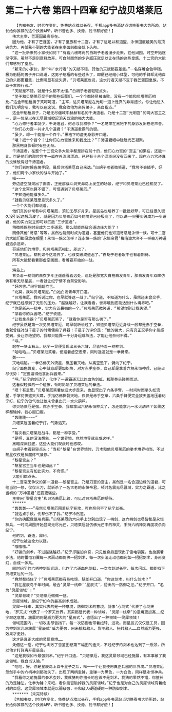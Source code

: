 # 第二十六卷 第四十四章 纪宁战贝塔莱厄
        【告知书友，时代在变化，免费站点难以长存，手机app多书源站点切换看书大势所趋，站长给你推荐的这个换源APP，听书音色多、换源、找书都好使！】
       伟大主宰，芒涯国最高存在。
       因为他，才有了芒涯国，才有了皇族和十二宫，才有了这足以和道盟、永恒国度媲美的最顶尖势力，再桀骜不驯的大能者在主宰面前都会低下头颅。
       “这一批新来的小家伙如何？”有着六根弯角的白胡子老者漫步走来，在他周围，时空开始逐渐停滞，虽然不是刻意释放开，可自然而然的少许威压就足以让在场的这些皇族、十二宫的大能们都感到了窒息。
       “新来的小家伙，那个叫‘水行者’的天赋不错，其他的天赋都要差些。”一名穿着金色甲铠，极为魁梧的男子开口说道，这男子魁梧的有些过头了，即便已经缩小体型，可他的手臂却比他自己的头都更粗些，比例明显有些失调，“贝塔莱厄也说，这水行者天赋不亚于我芒涯国皇族，不亚于古修行者。”
       “天赋是不错，就是什么都不太懂。”白胡子老者轻轻点头。
       “至于和贝塔莱厄交手的那些妖孽们，一个个都轻易被击败，没有一个能和贝塔莱厄相比。”这金甲魁梧男子笑呵呵道，“主宰，这贝塔莱厄在光明一道上是真的非常擅长，你让他进入我们光明宫吧，我可以在这说，我会收他为亲传弟子，亲自指点。”
       这金甲魁梧男子，乃是无尽疆域中赫赫有名的千涛道君，乃是十二宫‘光明宫’的两大宫主之一，是一位足以在无尽疆域掀起滔天巨浪的强大大能。
       “心力修行者本就少，千涛道君，何必与我相争？”一名笼罩在黑袍下的身影发出苍老声音。
       “你们心力宫一共才几个道君？”千涛道君霸气的很。
       “虽少，却一个能抵十个百个。”黑袍下的虚无身影开口道。
       “哦？抵十个百个？让你们心力宫谁来和我比比？”千涛道君眼中隐隐光芒凝聚。
       那黑袍身影顿时有些无奈。
       千涛道君，在整个十二宫众多大能中都是排在前十的，他们心力宫的‘宫主’如果在，还能一比。可是他们的那位宫主一直在外流浪漂泊，已经有十余个混沌纪没有回来了，现在心力宫还真的没谁敌得过千涛道君。
       “你们到时候各施手段，最后贝塔莱厄自己来选。”白胡子老者微笑道，“我可不会插手，好了，他们两个小家伙的战斗开始了。”
       嗡~~~~
       旁边虚空凝聚出了画面，正是那战斗洞天海岛上发生的场景，纪宁和贝塔莱厄已经相见了。
       “这个北冥也算不错了，可惜遇到了贝塔莱厄。”
       “不知道他能撑多久。”
       “就看贝塔莱厄愿意玩多久了。”
       一个个大能们都说着。
       他们真的非常看中贝塔莱厄，须知无尽岁月来，星辰岛也培养了一批批妖孽，可已经很久很久没引起这般风波了，就是因为贝塔莱厄如今的境界已经极高了，可以说——只要突破成为一步道君，他的实力就立即可以匹敌‘三步道君’。
       稍微修炼些时日成为二步道君，那么就能匹敌合道边缘大能了！
       而像其他‘哥惑’等等，虽然也能随时成为道君，甚至他们也知道哥惑是永恒一族，可十二宫的大能们都没放在眼里！永恒一族又怎样？连永恒一族的‘永恒帝君’梅洛波大帝不一样被万神道君追杀逃命。
       哥惑他们的境界，和贝塔莱厄相比，差远了。
       “贝塔莱厄，都到如今这境界了，也该突破成道君了。”白胡子老者眼中也有着期待。
       所有大能都看着那虚空画面，看着要开始的一战。
       ……
       海岛上。
       背负着一柄剑的白衣少年正遥遥看着远处，远处是那宽大白袍白发青年，那白发青年双眸仿佛有着无尽星辰，一看就让纪宁情不自禁受影响。
       “好厉害。”纪宁暗暗咋舌。
       “北冥，我叫贝塔莱厄。”白袍白发青年开口道。
       “贝塔莱厄，我听说过你，也早就等这一战了。”纪宁道，不知道为什么，虽然还未曾交手，纪宁就已经感到了无形的压力，“越强越好，让我看看，世界境到底能达到什么境界吧。”
       “你是新来一批中，实力应该最强的一个。”贝塔莱厄微笑道，“希望你别让我失望。”
       “拿着你的兵器吧。”纪宁说道。
       “让我拿兵器？”贝塔莱厄笑了，“就看你是否有那么强了。”
       纪宁虽然是第一次见贝塔莱厄，可早就听说过了，知道贝塔莱厄近身战一般都是赤手空拳，也就曾经对战千星子的时候使用了兵器！千星子的评价是：“他的强大，只有真正交手你才能感受到，会让你绝望的。我都只能靠一千分身组成阵法，才能让他奈何不得。”
       “呼。”
       站在一块山石上，纪宁一晃便显现出三头六臂，尽皆持着一柄神剑。
       “哈哈哈……”贝塔莱厄笑着，便踏着虚空走来，同时遥遥就是一拳劈来。
       轰~~~~
       天地塌陷，一拳仿佛天外流星，碾压着天地，从高空坠下，劈向了纪宁。
       纪宁面色微变，心中战意却更加炽热，对方赤手空拳，自己却是拿着六柄永恒神兵，已经占尽优势：“定要逼得他拿出兵器来。”
       “呼。”纪宁的剑动了，化作了一道霸道无比的血色剑虹，和那拳头碰擦而过。
       这看似轻微的一个碰擦，顿时影响了贝塔莱厄的拳法。
       “嗯？有意思。”贝塔莱厄笑着依旧大步走来，也显现出了六条手臂，一时间时而拳头如流星，手掌仿佛遮天大幕，手指仿佛撕裂天地，仅仅是赤手空拳，六条手臂便完全披天盖地压着纪宁打，纪宁的傲气也让他未曾拿出元一水火葫芦。
       你贝塔莱厄是强，你赤手空拳，我都拿出六柄永恒神兵了，怎还能拿元一水火葫芦？如果这样都输掉，我心服口服。
       “轰隆隆~~~~”
       贝塔莱厄围着纪宁打，气势滔天。
       ……
       “每次看贝塔莱厄战斗，都是一种享受。”
       “是啊，真的没法想象，一个世界境，竟然境界就高成这样。”
       黑暗深渊谷底，这些大能们观战时也感叹。
       白胡子老者轻轻点头：“当初‘黎星’在世界境时，刀术和他贝塔莱厄的拳术境界相当，不过黎星仅仅是神魔炼气兼修。”
       “黎星宫主？”
       “黎星宫主当年也是如此？”
       “黎星宫主有如此实力，不奇怪。”
       大能们都点头。
       十二宫毫无争议的第一道君——黎星宫主，乃是刀宫的宫主，虽然是一名合道边缘的道君，可他当初一怒，仅仅三刀，就斩杀了一名古老的永恒帝君，顿时名震无尽疆域，实力之霸道，比之当初的‘万神道君’还要更强些。
       主宰用‘黎星宫主’和贝塔莱厄比较，可见对贝塔莱厄的期待。
       ******
       “轰轰轰~~~”虽然贝塔莱厄围着纪宁狂攻，可也奈何不了纪宁丝毫。
       “就这点手段，伤都伤不了我。”纪宁冷然道。
       “你的确配我使用兵器。”贝塔莱厄的六只手上分别出现了一柄剑，这六柄剑也尽皆都是永恒神兵，一时间周围开始显现无尽光芒，贝塔莱厄就仿佛光芒中的神灵，手持六柄神剑再度攻杀向纪宁。
       他的剑，霸道，犀利。
       纪宁也被迫全力以赴。
       “嗤嗤嗤。”
       “好强的剑术，不过越强越好。”纪宁却越加兴奋，只见他身后显现出了雷电羽翼，也施展着步法，他的雷电羽翼每一次扇动都仿佛一招剑术，每一次步法走动也都宛如一招招剑术，身形变幻，自成一体系。
       同时纪宁的六柄神剑紫光琼，化作了六道血色剑虹，一次次划过长空，每次闪烁，都能挡下贝塔莱厄的一剑。
       “竟然都挡住了？”贝塔莱厄都有些吃惊，随即开口道，“你这剑术，叫什么剑术？”
       “我在星辰岛千年时间，融合‘灵犀一线牵’‘星辰式’，悟出的一防御之法。”纪宁开口，“名为‘灵犀领域’！”
       “灵犀领域？”贝塔莱厄微微一怔。
       灵犀领域，是纪宁如今的最高剑术成就。
       灵犀一线牵，其实代表的是一种意境，防御剑术的意境。就像‘心剑式’代表了心剑天地，‘罗天式’代表了一个罗天世界，其实都是代表一种领域，‘灵犀一线牵’的意境更加高……纪宁取这意境，施展的则是威力更大的‘星辰式’，也悟出了一种领域——灵犀领域！
       领域范围内，一切攻击尽皆挡下，每一次防御也带着扭转、进攻。而星辰式仅仅是工具，因为神剑紫光琼施展‘星辰式’威力更强，用来抵挡敌人、影响敌人、扭转敌人……自然威力更强，效果才更好。
       这才是真正大成的灵犀意境……
       凭借这一招，纪宁也击败了雪鉴图卷第三幅图的渔夫，不过纪宁的剑术也达到了一瓶颈，所以他才打算离开星辰岛。
       “这是我现如今最强剑术。”纪宁开口道，“贝塔莱厄，我这灵犀领域已经施展，有本事破了我这领域，我自当认输。”
       “哈哈，好，你是星辰岛上自千星子之后，唯一一个让我使用真正兵器的世界境。”贝塔莱厄忽然手中的六柄神剑都消失了，出现了两柄重锤，重锤一为黑色，一为白色，同样是永恒神兵。
       “我看你之前施展的拳术玄妙，我就猜到你擅长的应该不是剑术，我猜的果然不错，你擅长的乃是锤法，化拳为锤？来吧，看你能否破掉我的灵犀领域。”纪宁也是对自己的灵犀领域有着绝对的自信，这灵犀领域本就是以弱敌强，不和敌人硬碰硬的一种防御剑术。
       *******（未完待续）
       【告知书友，时代在变化，免费站点难以长存，手机app多书源站点切换看书大势所趋，站长给你推荐的这个换源APP，听书音色多、换源、找书都好使！】